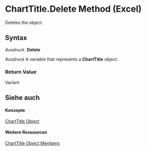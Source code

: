 
# ChartTitle.Delete Method (Excel)

Deletes the object.


## Syntax

 _Ausdruck_. **Delete**

 _Ausdruck_ A variable that represents a **ChartTitle** object.


### Return Value

Variant


## Siehe auch


#### Konzepte


[ChartTitle Object](e0a10650-66dd-dd33-e9ba-5a5c0f78f2c3.md)
#### Weitere Ressourcen


[ChartTitle Object Members](http://msdn.microsoft.com/library/289a6f65-7f65-c394-b641-bfd0daf14a1a%28Office.15%29.aspx)